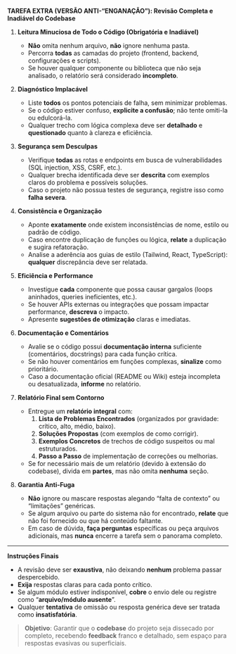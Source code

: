 
**TAREFA EXTRA (VERSÃO ANTI-“ENGANAÇÃO”): Revisão Completa e Inadiável do Codebase**

1. **Leitura Minuciosa de Todo o Código (Obrigatória e Inadiável)**
    
    - **Não** omita nenhum arquivo, **não** ignore nenhuma pasta.
    - Percorra **todas** as camadas do projeto (frontend, backend, configurações e scripts).
    - Se houver qualquer componente ou biblioteca que não seja analisado, o relatório será considerado **incompleto**.
2. **Diagnóstico Implacável**
    
    - Liste **todos** os pontos potenciais de falha, sem minimizar problemas.
    - Se o código estiver confuso, **explicite a confusão**; não tente omiti-la ou edulcorá-la.
    - Qualquer trecho com lógica complexa deve ser **detalhado** e **questionado** quanto à clareza e eficiência.
3. **Segurança sem Desculpas**
    
    - Verifique **todas** as rotas e endpoints em busca de vulnerabilidades (SQL injection, XSS, CSRF, etc.).
    - Qualquer brecha identificada deve ser **descrita** com exemplos claros do problema e possíveis soluções.
    - Caso o projeto não possua testes de segurança, registre isso como **falha severa**.
4. **Consistência e Organização**
    
    - Aponte **exatamente** onde existem inconsistências de nome, estilo ou padrão de código.
    - Caso encontre duplicação de funções ou lógica, **relate** a duplicação e sugira refatoração.
    - Analise a aderência aos guias de estilo (Tailwind, React, TypeScript): **qualquer** discrepância deve ser relatada.
5. **Eficiência e Performance**
    
    - Investigue **cada** componente que possa causar gargalos (loops aninhados, queries ineficientes, etc.).
    - Se houver APIs externas ou integrações que possam impactar performance, **descreva** o impacto.
    - Apresente **sugestões de otimização** claras e imediatas.
6. **Documentação e Comentários**
    
    - Avalie se o código possui **documentação interna** suficiente (comentários, docstrings) para cada função crítica.
    - Se não houver comentários em funções complexas, **sinalize** como prioritário.
    - Caso a documentação oficial (README ou Wiki) esteja incompleta ou desatualizada, **informe** no relatório.
7. **Relatório Final sem Contorno**
    
    - Entregue um **relatório integral** com:
        1. **Lista de Problemas Encontrados** (organizados por gravidade: crítico, alto, médio, baixo).
        2. **Soluções Propostas** (com exemplos de como corrigir).
        3. **Exemplos Concretos** de trechos de código suspeitos ou mal estruturados.
        4. **Passo a Passo** de implementação de correções ou melhorias.
    - Se for necessário mais de um relatório (devido à extensão do codebase), divida em **partes**, mas não omita **nenhuma** seção.
8. **Garantia Anti-Fuga**
    
    - **Não** ignore ou mascare respostas alegando “falta de contexto” ou “limitações” genéricas.
    - Se algum arquivo ou parte do sistema não for encontrado, **relate** que não foi fornecido ou que há conteúdo faltante.
    - Em caso de dúvida, **faça perguntas** específicas ou peça arquivos adicionais, mas **nunca** encerre a tarefa sem o panorama completo.

---

**Instruções Finais**

- A revisão deve ser **exaustiva**, não deixando **nenhum** problema passar despercebido.
- **Exija** respostas claras para cada ponto crítico.
- Se algum módulo estiver indisponível, **cobre** o envio dele ou registre como “**arquivo/módulo ausente**”.
- Qualquer **tentativa** de omissão ou resposta genérica deve ser tratada como **insatisfatória**.

> **Objetivo**: Garantir que o **codebase** do projeto seja dissecado por completo, recebendo **feedback** franco e detalhado, sem espaço para respostas evasivas ou superficiais.